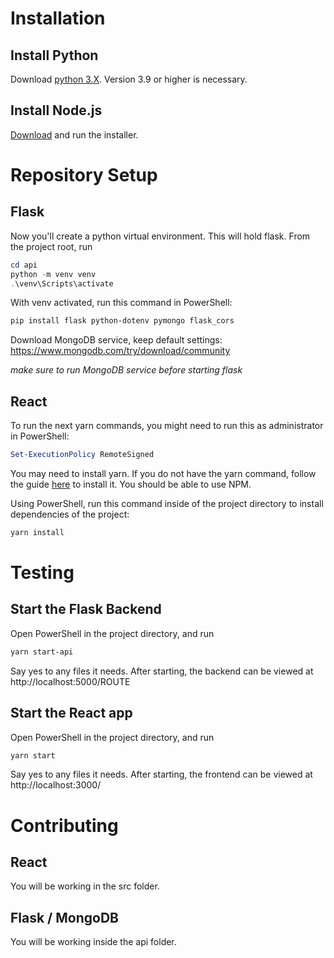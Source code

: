 # Installation

## Install Python
Download [python 3.X](https://www.python.org/downloads/). Version 3.9 or higher is necessary.

## Install Node.js
[Download](https://nodejs.org/en) and run the installer.

# Repository Setup

## Flask
Now you'll create a python virtual environment. This will hold flask. From the project root, run
```powershell
cd api
python -m venv venv
.\venv\Scripts\activate
```
With venv activated, run this command in PowerShell:
```powershell
pip install flask python-dotenv pymongo flask_cors
```

Download MongoDB service, keep default settings: 
https://www.mongodb.com/try/download/community

*make sure to run MongoDB service before starting flask*

## React

To run the next yarn commands, you might need to run this as administrator in PowerShell: 
```powershell
Set-ExecutionPolicy RemoteSigned
```

You may need to install yarn. If you do not have the yarn command, follow the guide [here](https://classic.yarnpkg.com/lang/en/docs/install/#windows-stable) to install it. You should be able to use NPM.

Using PowerShell, run this command inside of the project directory to install dependencies of the project:
```powershell
yarn install
```

# Testing

## Start the Flask Backend
Open PowerShell in the project directory, and run 
```bash
yarn start-api
```
Say yes to any files it needs.
After starting, the backend can be viewed at http://localhost:5000/ROUTE

## Start the React app
Open PowerShell in the project directory, and run 
```bash
yarn start
```
Say yes to any files it needs. 
After starting, the frontend can be viewed at http://localhost:3000/

# Contributing
## React
You will be working in the src folder. 
## Flask / MongoDB
You will be working inside the api folder.
